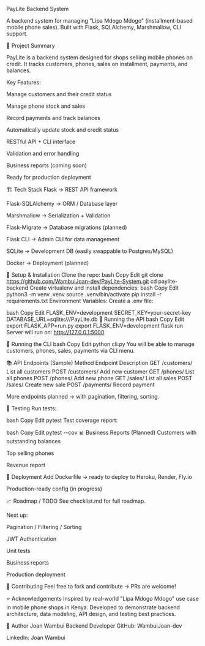 PayLite Backend System

A backend system for managing "Lipa Mdogo Mdogo" (installment-based mobile phone sales).
Built with Flask, SQLAlchemy, Marshmallow, CLI support.


📌 Project Summary

PayLite is a backend system designed for shops selling mobile phones on credit.
It tracks customers, phones, sales on installment, payments, and balances.

Key Features:

Manage customers and their credit status

Manage phone stock and sales

Record payments and track balances

Automatically update stock and credit status

RESTful API + CLI interface

Validation and error handling

Business reports (coming soon)

Ready for production deployment

🏗️ Tech Stack
Flask → REST API framework

Flask-SQLAlchemy → ORM / Database layer

Marshmallow → Serialization + Validation

Flask-Migrate → Database migrations (planned)

Flask CLI → Admin CLI for data management

SQLite → Development DB (easily swappable to Postgres/MySQL)

Docker → Deployment (planned)

🚀 Setup & Installation
Clone the repo:
bash
Copy
Edit
git clone https://github.com/WambuiJoan-dev/PayLite-System.git
cd paylite-backend
Create virtualenv and install dependencies:
bash
Copy
Edit
python3 -m venv .venv
source .venv/bin/activate
pip install -r requirements.txt
Environment Variables:
Create a .env file:

bash
Copy
Edit
FLASK_ENV=development
SECRET_KEY=your-secret-key
DATABASE_URL=sqlite:///PayLite.db
🏃 Running the API
bash
Copy
Edit
export FLASK_APP=run.py
export FLASK_ENV=development
flask run
Server will run on: http://127.0.0.1:5000

🏃 Running the CLI
bash
Copy
Edit
python cli.py
You will be able to manage customers, phones, sales, payments via CLI menu.

📚 API Endpoints (Sample)
Method	Endpoint	Description
GET	/customers/	List all customers
POST	/customers/	Add new customer
GET	/phones/	List all phones
POST	/phones/	Add new phone
GET	/sales/	List all sales
POST	/sales/	Create new sale
POST	/payments/	Record payment

More endpoints planned → with pagination, filtering, sorting.

🧪 Testing
Run tests:

bash
Copy
Edit
pytest
Test coverage report:

bash
Copy
Edit
pytest --cov
📊 Business Reports (Planned)
Customers with outstanding balances

Top selling phones

Revenue report

🚢 Deployment
Add Dockerfile → ready to deploy to Heroku, Render, Fly.io

Production-ready config (in progress)

📈 Roadmap / TODO
See checklist.md for full roadmap.

Next up:

Pagination / Filtering / Sorting

JWT Authentication

Unit tests

Business reports

Production deployment

🤝 Contributing
Feel free to fork and contribute → PRs are welcome!

⭐ Acknowledgements
Inspired by real-world "Lipa Mdogo Mdogo" use case in mobile phone shops in Kenya.
Developed to demonstrate backend architecture, data modeling, API design, and testing best practices.

👤 Author
Joan Wambui
Backend Developer
GitHub: WambuiJoan-dev

LinkedIn: Joan Wambui